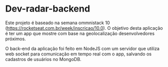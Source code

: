 # Dev-radar-backend

Este projeto é baseado na semana ommnistack 10 (https://rocketseat.com.br/week/inscricao/10.0).
O objetivo desta aplicação é ter um app que mostre com base na geolocalização desenvolvedores próximos.

O back-end da aplicação foi feito em NodeJS com um servidor que utiliza web socket para comunicação em tempo real com o app, salvando os cadastros de usuários no MongoDB.
